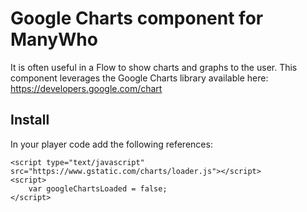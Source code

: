 # Google Charts component for ManyWho

It is often useful in a Flow to show charts and graphs to the user. This component leverages the Google Charts library available here: https://developers.google.com/chart

## Install
In your player code add the following references:

```
<script type="text/javascript" src="https://www.gstatic.com/charts/loader.js"></script>
<script>
    var googleChartsLoaded = false;
</script>
```
